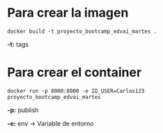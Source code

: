 # Para crear la imagen
```
docker build -t proyecto_bootcamp_edvai_martes .
```

**-t:** tags

# Para crear el container
```
docker run -p 8000:8000 -e ID_USER=Carlos123 proyecto_bootcamp_edvai_martes
```

**-p:** publish

**-e:** env -> Variable de entorno

